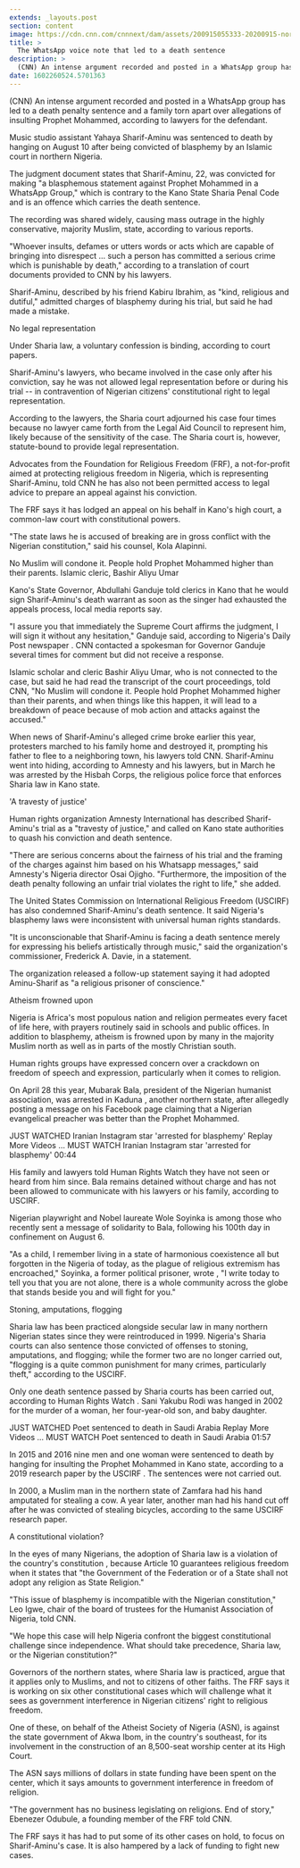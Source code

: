 ```yaml
--- 
extends: _layouts.post 
section: content 
image: https://cdn.cnn.com/cnnnext/dam/assets/200915055333-20200915-northernnigeria-whatsapp-blasphemy-super-tease.jpg 
title: > 
  The WhatsApp voice note that led to a death sentence 
description: > 
  (CNN) An intense argument recorded and posted in a WhatsApp group has led to a death penalty sentence and a family torn apart over allegations of insulting Prophet Mohammed, according to lawyers for the defendant.The recording was shared widely, causing mass outrage in the highly conservative, majority Muslim, state, according to various reports.No legal representationUnder Sharia law, a voluntary confession is binding, according to court papers.The Sharia court is, however, statute-bound to provide legal representation.Governors of the northern states, where Sharia law is practiced, argue that it applies only to Muslims, and not to citizens of other faiths. 
date: 1602260524.5701363 
--- 
```

(CNN) An intense argument recorded and posted in a WhatsApp group has led to a death penalty sentence and a family torn apart over allegations of insulting Prophet Mohammed, according to lawyers for the defendant.

Music studio assistant Yahaya Sharif-Aminu was sentenced to death by hanging on August 10 after being convicted of blasphemy by an Islamic court in northern Nigeria.

The judgment document states that Sharif-Aminu, 22, was convicted for making "a blasphemous statement against Prophet Mohammed in a WhatsApp Group," which is contrary to the Kano State Sharia Penal Code and is an offence which carries the death sentence.

The recording was shared widely, causing mass outrage in the highly conservative, majority Muslim, state, according to various reports.

"Whoever insults, defames or utters words or acts which are capable of bringing into disrespect ... such a person has committed a serious crime which is punishable by death," according to a translation of court documents provided to CNN by his lawyers.

Sharif-Aminu, described by his friend Kabiru Ibrahim, as "kind, religious and dutiful," admitted charges of blasphemy during his trial, but said he had made a mistake.

No legal representation

Under Sharia law, a voluntary confession is binding, according to court papers.

Sharif-Aminu's lawyers, who became involved in the case only after his conviction, say he was not allowed legal representation before or during his trial -- in contravention of Nigerian citizens' constitutional right to legal representation.





According to the lawyers, the Sharia court adjourned his case four times because no lawyer came forth from the Legal Aid Council to represent him, likely because of the sensitivity of the case. The Sharia court is, however, statute-bound to provide legal representation.

Advocates from the Foundation for Religious Freedom (FRF), a not-for-profit aimed at protecting religious freedom in Nigeria, which is representing Sharif-Aminu, told CNN he has also not been permitted access to legal advice to prepare an appeal against his conviction.

The FRF says it has lodged an appeal on his behalf in Kano's high court, a common-law court with constitutional powers.

"The state laws he is accused of breaking are in gross conflict with the Nigerian constitution," said his counsel, Kola Alapinni.

No Muslim will condone it. People hold Prophet Mohammed higher than their parents. Islamic cleric, Bashir Aliyu Umar

Kano's State Governor, Abdullahi Ganduje told clerics in Kano that he would sign Sharif-Aminu's death warrant as soon as the singer had exhausted the appeals process, local media reports say.

"I assure you that immediately the Supreme Court affirms the judgment, I will sign it without any hesitation," Ganduje said, according to Nigeria's Daily Post newspaper . CNN contacted a spokesman for Governor Ganduje several times for comment but did not receive a response.

Islamic scholar and cleric Bashir Aliyu Umar, who is not connected to the case, but said he had read the transcript of the court proceedings, told CNN, "No Muslim will condone it. People hold Prophet Mohammed higher than their parents, and when things like this happen, it will lead to a breakdown of peace because of mob action and attacks against the accused."

When news of Sharif-Aminu's alleged crime broke earlier this year, protesters marched to his family home and destroyed it, prompting his father to flee to a neighboring town, his lawyers told CNN. Sharif-Aminu went into hiding, according to Amnesty and his lawyers, but in March he was arrested by the Hisbah Corps, the religious police force that enforces Sharia law in Kano state.

'A travesty of justice'

Human rights organization Amnesty International has described Sharif-Aminu's trial as a "travesty of justice," and called on Kano state authorities to quash his conviction and death sentence.

"There are serious concerns about the fairness of his trial and the framing of the charges against him based on his Whatsapp messages," said Amnesty's Nigeria director Osai Ojigho. "Furthermore, the imposition of the death penalty following an unfair trial violates the right to life," she added.

The United States Commission on International Religious Freedom (USCIRF) has also condemned Sharif-Aminu's death sentence. It said Nigeria's blasphemy laws were inconsistent with universal human rights standards.

"It is unconscionable that Sharif-Aminu is facing a death sentence merely for expressing his beliefs artistically through music," said the organization's commissioner, Frederick A. Davie, in a statement.

The organization released a follow-up statement saying it had adopted Aminu-Sharif as "a religious prisoner of conscience."

Atheism frowned upon

Nigeria is Africa's most populous nation and religion permeates every facet of life here, with prayers routinely said in schools and public offices. In addition to blasphemy, atheism is frowned upon by many in the majority Muslim north as well as in parts of the mostly Christian south.

Human rights groups have expressed concern over a crackdown on freedom of speech and expression, particularly when it comes to religion.

On April 28 this year, Mubarak Bala, president of the Nigerian humanist association, was arrested in Kaduna , another northern state, after allegedly posting a message on his Facebook page claiming that a Nigerian evangelical preacher was better than the Prophet Mohammed.

JUST WATCHED Iranian Instagram star 'arrested for blasphemy' Replay More Videos ... MUST WATCH Iranian Instagram star 'arrested for blasphemy' 00:44

His family and lawyers told Human Rights Watch they have not seen or heard from him since. Bala remains detained without charge and has not been allowed to communicate with his lawyers or his family, according to USCIRF.

Nigerian playwright and Nobel laureate Wole Soyinka is among those who recently sent a message of solidarity to Bala, following his 100th day in confinement on August 6.

"As a child, I remember living in a state of harmonious coexistence all but forgotten in the Nigeria of today, as the plague of religious extremism has encroached," Soyinka, a former political prisoner, wrote , "I write today to tell you that you are not alone, there is a whole community across the globe that stands beside you and will fight for you."

Stoning, amputations, flogging

Sharia law has been practiced alongside secular law in many northern Nigerian states since they were reintroduced in 1999. Nigeria's Sharia courts can also sentence those convicted of offenses to stoning, amputations, and flogging; while the former two are no longer carried out, "flogging is a quite common punishment for many crimes, particularly theft," according to the USCIRF.

Only one death sentence passed by Sharia courts has been carried out, according to Human Rights Watch . Sani Yakubu Rodi was hanged in 2002 for the murder of a woman, her four-year-old son, and baby daughter.

JUST WATCHED Poet sentenced to death in Saudi Arabia Replay More Videos ... MUST WATCH Poet sentenced to death in Saudi Arabia 01:57

In 2015 and 2016 nine men and one woman were sentenced to death by hanging for insulting the Prophet Mohammed in Kano state, according to a 2019 research paper by the USCIRF . The sentences were not carried out.

In 2000, a Muslim man in the northern state of Zamfara had his hand amputated for stealing a cow. A year later, another man had his hand cut off after he was convicted of stealing bicycles, according to the same USCIRF research paper.

A constitutional violation?

In the eyes of many Nigerians, the adoption of Sharia law is a violation of the country's constitution , because Article 10 guarantees religious freedom when it states that "the Government of the Federation or of a State shall not adopt any religion as State Religion."

"This issue of blasphemy is incompatible with the Nigerian constitution," Leo Igwe, chair of the board of trustees for the Humanist Association of Nigeria, told CNN.

"We hope this case will help Nigeria confront the biggest constitutional challenge since independence. What should take precedence, Sharia law, or the Nigerian constitution?"

Governors of the northern states, where Sharia law is practiced, argue that it applies only to Muslims, and not to citizens of other faiths. The FRF says it is working on six other constitutional cases which will challenge what it sees as government interference in Nigerian citizens' right to religious freedom.

One of these, on behalf of the Atheist Society of Nigeria (ASN), is against the state government of Akwa Ibom, in the country's southeast, for its involvement in the construction of an 8,500-seat worship center at its High Court.

The ASN says millions of dollars in state funding have been spent on the center, which it says amounts to government interference in freedom of religion.

"The government has no business legislating on religions. End of story," Ebenezer Odubule, a founding member of the FRF told CNN.

The FRF says it has had to put some of its other cases on hold, to focus on Sharif-Aminu's case. It is also hampered by a lack of funding to fight new cases.
